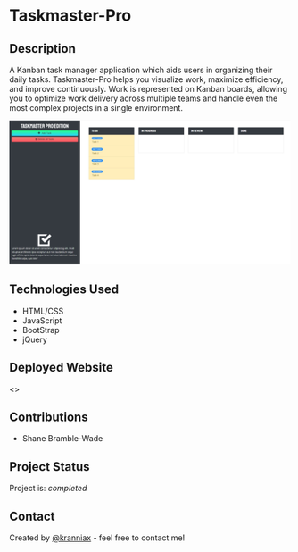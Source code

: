 # Taskmaster-Pro

## Description

A Kanban task manager application which aids users in organizing their daily tasks. Taskmaster-Pro helps you visualize work, maximize efficiency, and improve continuously. Work is represented on Kanban boards, allowing you to optimize work delivery across multiple teams and handle even the most complex projects in a single environment.

![Alt text](/assets/images/mock-up.jpg)

## Technologies Used

* HTML/CSS
* JavaScript
* BootStrap
* jQuery

## Deployed Website

<>

## Contributions

* Shane Bramble-Wade

## Project Status

Project is: _completed_

## Contact

Created by [@kranniax](https://twitter.com/kranniax) - feel free to contact me!
